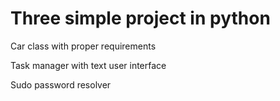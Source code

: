 # Three simple project in python

Car class with proper requirements

Task manager with text user interface

Sudo password resolver
